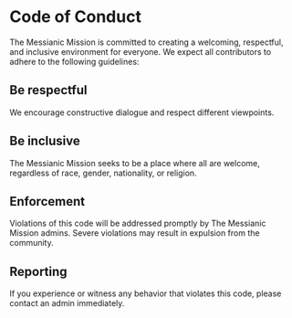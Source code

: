 # Code of Conduct

The Messianic Mission is committed to creating a welcoming, respectful, and inclusive environment for everyone. We expect all contributors to adhere to the following guidelines:

## Be respectful
We encourage constructive dialogue and respect different viewpoints.

## Be inclusive
The Messianic Mission seeks to be a place where all are welcome, regardless of race, gender, nationality, or religion.

## Enforcement
Violations of this code will be addressed promptly by The Messianic Mission admins. Severe violations may result in expulsion from the community.

## Reporting
If you experience or witness any behavior that violates this code, please contact an admin immediately.
